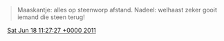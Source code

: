 > Maaskantje: alles op steenworp afstand\. Nadeel: welhaast zeker gooit iemand die steen terug\!

<img src="../../media/tweet.ico" width="12" /> [Sat Jun 18 11:27:27 +0000 2011](https://twitter.com/DromerDenker/status/82046763388772352)